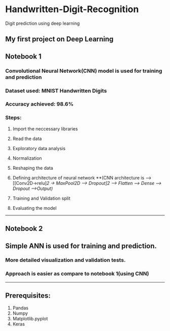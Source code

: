 # Handwritten-Digit-Recognition
Digit prediction using deep learning

##  My first project on Deep Learning
## Notebook 1

### Convolutional Neural Network(CNN) model is used for training and prediction

### Dataset used: MNIST Handwritten Digits

### Accuracy achieved: 98.6%

### Steps:
1. Import the neccessary libraries

2. Read the data

3. Exploratory data analysis

4. Normalization

5. Reshaping the data

6. Defining architecture of neural network    **(CNN architecture is --> [[Conv2D->relu]*2 -> MaxPool2D --> Dropout]*2 --> Flatten --> Dense --> Dropout -->Output)**
  
7. Training and Validation split

8. Evaluating the model

----------------------------------------------------------------------------------------------------------------------------------------------------------------------

## Notebook 2
## Simple ANN is used for training and prediction.
### More detailed visualization and validation tests.
### Approach is easier as compare to notebook 1(using CNN)
----------------------------------------------------------------------------------------------------------------------------------------------------------------------

## Prerequisites:
1. Pandas
2. Numpy
3. Matplotlib.pyplot
4. Keras


